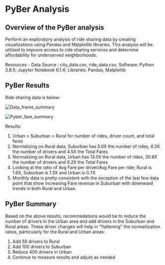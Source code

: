 # PyBer Analysis

## Overview of the PyBer analysis

Perform an exploratory analysis of ride sharing data by creating visualizations using Pandas and Matplotlib libraries.  This analysis will be utilized to 
improve access to ride sharing services and determine affordability for underserved neighborhoods.

Resources - Data Source : city_data.csv, ride_data.csv; Software: Python 3.8.5; Jupyter Notebook 6.1.4; Libraries: Pandas, Matplotlib

## PyBer Results
Ride sharing data is below:

![Data_frame_summary](https://user-images.githubusercontent.com/71353552/97111297-acd43200-16a3-11eb-9357-1c65a17bcb5a.PNG)

![Pyber_fare_summary](https://user-images.githubusercontent.com/71353552/97111303-b198e600-16a3-11eb-91f8-35c4fddf2769.png)

Results:
1. Urban > Suburban > Rural for number of rides, driver count, and total fares
2. Normalizing on Rural data, Suburban has 5.0X the number of rides, 6.3X the number of drivers and 4.5X the Total Fares
3. Normalizing on Rural data, Urban has 13.0X the number of rides, 30.8X the number of drivers and 9.2X the Total Fares
4. Looking at the ratio of Avg Fare per driver/Avg Fare per ride; Rural is 1.6X, Suburban is 1.3X and Urban is 0.7X
5. Monthly data is pretty consistent with the exception of the last few data point that show increasing Fare revenue in Suburban with downward trends in both Rural and Urban.

## PyBer Summary

Based on the above results, recommedations would be to reduce the number of drivers in the Urban area and add drivers in the Suburban and Rural areas.  These driver changes will help in "flattening" the normailization ratios, particularly for the Rural and Urban areas:
  1. Add 50 drivers to Rural
  2. Add 100 drivers to Suburban
  3. Reduce 400 drivers in Urban
  4. Continue to measure results and adjust as needed 
  
